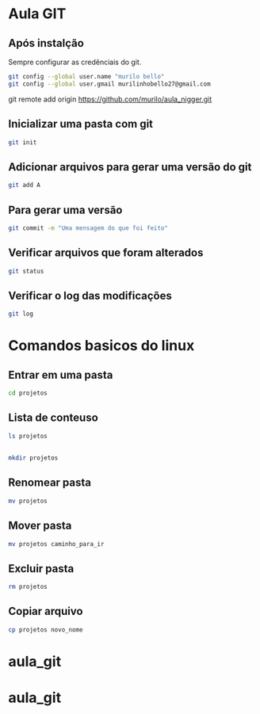 # Aula GIT
 
## Após instalção
Sempre configurar as credênciais do git.
 
```bash
git config --global user.name "murilo bello"
git config --global user.gmail murilinhobello27@gmail.com
```
 git remote add origin https://github.com/murilo/aula_nigger.git
## Inicializar uma pasta com git
```bash
git init
```
 
## Adicionar arquivos para gerar uma versão do git
 
```bash
git add A
```
 
## Para gerar uma versão
 
```bash
git commit -m "Uma mensagem do que foi feito"
```
 
## Verificar arquivos que foram alterados
 
```bash
git status
```
 
## Verificar o log das modificações
 
```bash
git log
```
 
# Comandos basicos do linux
 
## Entrar em uma pasta
```bash
cd projetos
```
## Lista de conteuso
```bash
ls projetos
```
##
```bash
mkdir projetos
```
## Renomear pasta
```bash
mv projetos
```
## Mover pasta
```bash
mv projetos caminho_para_ir
```
## Excluir pasta
```bash
rm projetos
```
## Copiar arquivo
```bash
cp projetos novo_nome
```
 
 # aula_git
# aula_git
 
